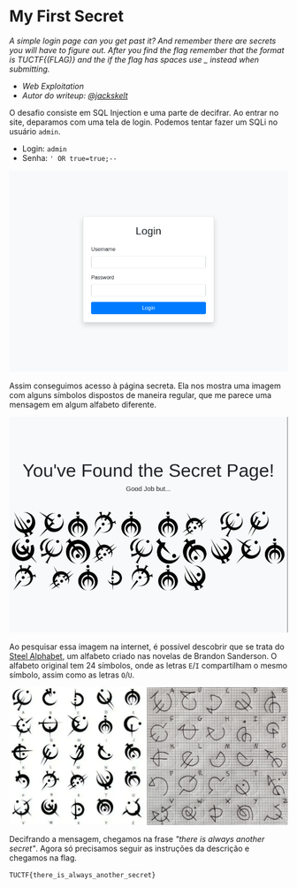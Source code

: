 # My First Secret

*A simple login page can you get past it? And remember there are secrets you will have to figure out. After you find the flag remember that the format is TUCTF{(FLAG)} and the if the flag has spaces use _ instead when submitting.*

- *Web Exploitation*
- *Autor do writeup: [@jackskelt](https://github.com/jackskelt)*

O desafio consiste em SQL Injection e uma parte de decifrar. Ao entrar no site, deparamos com uma tela de login. Podemos tentar fazer um SQLi no usuário `admin`.
- Login: `admin`
- Senha: `' OR true=true;--`

![Página de login](assets/login_page.png)

Assim conseguimos acesso à página secreta. Ela nos mostra uma imagem com alguns símbolos dispostos de maneira regular, que me parece uma mensagem em algum alfabeto diferente.

![*"Você achou a página secret. Bom trabalho, mas..."*](assets/secret.png)

Ao pesquisar essa imagem na internet, é possível descobrir que se trata do [Steel Alphabet](https://coppermind.net/wiki/Steel_alphabet), um alfabeto criado nas novelas de Brandon Sanderson. O alfabeto original tem 24 símbolos, onde as letras `E`/`I` compartilham o mesmo símbolo, assim como as letras `O`/`U`.

![Steel Alphabet na sua versão de 26 símbolos](assets/steel_alphabet.jpg)

Decifrando a mensagem, chegamos na frase *"there is always another secret"*. Agora só precisamos seguir as instruções da descrição e chegamos na flag.

```
TUCTF{there_is_always_another_secret}
```